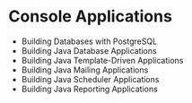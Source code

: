 # Console Applications

* Building Databases with PostgreSQL
* Building Java Database Applications
* Building Java Template-Driven Applications
* Building Java Mailing Applications
* Building Java Scheduler Applications
* Building Java Reporting Applications
